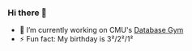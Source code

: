### Hi there 👋
- 🔭 I’m currently working on CMU's [Database Gym](https://github.com/cmu-db/dbgym)
- ⚡ Fun fact: My birthday is 3²/2²/1²
  
<!--
**wangpatrick57/wangpatrick57** is a ✨ _special_ ✨ repository because its `README.md` (this file) appears on your GitHub profile.

Here are some ideas to get you started:

- 🌱 I’m currently learning ...
- 👯 I’m looking to collaborate on ...
- 🤔 I’m looking for help with ...

- 😄 Pronouns: ...
-->
